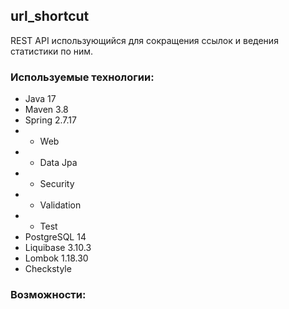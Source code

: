 ## url_shortcut

REST API использующийся для сокращения ссылок и ведения статистики по ним.

### Используемые технологии:
* Java 17
* Maven 3.8
* Spring 2.7.17
* * Web
* * Data Jpa
* * Security
* * Validation
* * Test
* PostgreSQL 14
* Liquibase 3.10.3
* Lombok 1.18.30
* Checkstyle


### Возможности:
